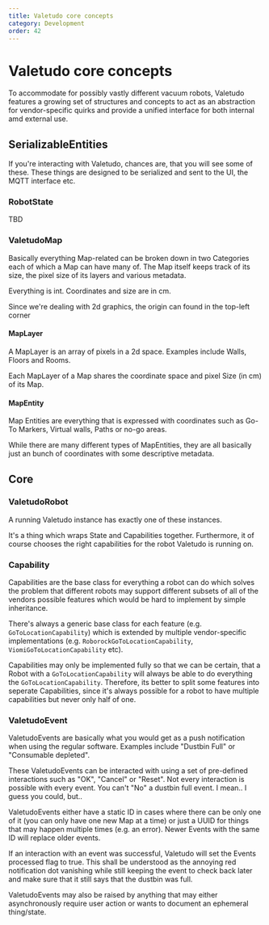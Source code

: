```yaml
---
title: Valetudo core concepts
category: Development
order: 42
---
```

# Valetudo core concepts
To accommodate for possibly vastly different vacuum robots, Valetudo features a growing set of structures and concepts
to act as an abstraction for vendor-specific quirks and provide a unified interface for both internal amd external use.

## SerializableEntities
If you're interacting with Valetudo, chances are, that you will see some of these.
These things are designed to be serialized and sent to the UI, the MQTT interface etc.

### RobotState

TBD

### ValetudoMap
Basically everything Map-related can be broken down in two Categories each of which a Map can have many of.
The Map itself keeps track of its size, the pixel size of its layers and various metadata.

Everything is int. Coordinates and size are in cm.

Since we're dealing with 2d graphics, the origin can found in the top-left corner

#### MapLayer
A MapLayer is an array of pixels in a 2d space. Examples include Walls, Floors and Rooms.

Each MapLayer of a Map shares the coordinate space and pixel Size (in cm) of its Map.

#### MapEntity
Map Entities are everything that is expressed with coordinates such as Go-To Markers, Virtual walls, Paths or no-go areas.

While there are many different types of MapEntities, they are all basically just an bunch of coordinates with some descriptive metadata.

## Core

### ValetudoRobot
A running Valetudo instance has exactly one of these instances.

It's a thing which wraps State and Capabilities together.
Furthermore, it of course chooses the right capabilities for the robot Valetudo is running on.

### Capability
Capabilities are the base class for everything a robot can do which solves the problem that different robots may support
different subsets of all of the vendors possible features which would be hard to implement by simple inheritance.

There's always a generic base class for each feature (e.g. `GoToLocationCapability`) which is extended by multiple vendor-specific
implementations (e.g. `RoborockGoToLocationCapability`, `ViomiGoToLocationCapability` etc).

Capabilities may only be implemented fully so that we can be certain, that a Robot with a `GoToLocationCapability` will always be able to
do everything the `GoToLocationCapability`.
Therefore, its better to split some features into seperate Capabilities, since it's always possible for a robot to have
multiple capabilities but never only half of one.


### ValetudoEvent

ValetudoEvents are basically what you would get as a push notification when using the regular software.
Examples include "Dustbin Full" or "Consumable depleted".

These ValetudoEvents can be interacted with using a set of pre-defined interactions such as "OK", "Cancel" or "Reset".
Not every interaction is possible with every event. You can't "No" a dustbin full event.
I mean.. I guess you could, but..

ValetudoEvents either have a static ID in cases where there can be only one of it (you can only have one new Map at a time)
or just a UUID for things that may happen multiple times (e.g. an error). Newer Events with the same ID will replace older events.

If an interaction with an event was successful, Valetudo will set the Events processed flag to true.
This shall be understood as the annoying red notification dot vanishing while still keeping the event to check back later
and make sure that it still says that the dustbin was full.

ValetudoEvents may also be raised by anything that may either asynchronously require user action or wants to document
an ephemeral thing/state.
